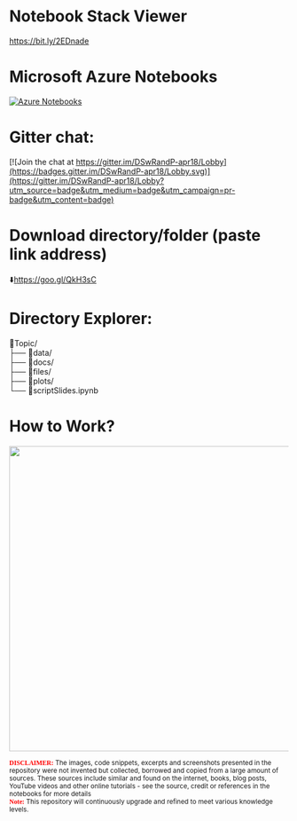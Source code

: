 # Notebook Stack Viewer  

https://bit.ly/2EDnade

# Microsoft Azure Notebooks
[![Azure Notebooks](https://notebooks.azure.com/launch.png)](https://notebooks.azure.com/sumendar/libraries/FoundationOfStatsDSAIMLwithR)

# Gitter chat:   

[![Join the chat at https://gitter.im/DSwRandP-apr18/Lobby](https://badges.gitter.im/DSwRandP-apr18/Lobby.svg)](https://gitter.im/DSwRandP-apr18/Lobby?utm_source=badge&utm_medium=badge&utm_campaign=pr-badge&utm_content=badge)

# Download directory/folder (paste link address)         
:arrow_down:https://goo.gl/QkH3sC
  
  
# Directory Explorer:      
:open_file_folder:Topic/  
├── :open_file_folder:data/    
├── :open_file_folder:docs/  
├── :open_file_folder:files/  
├── :open_file_folder:plots/   
└── :closed_book:scriptSlides.ipynb        
  
    
# How to Work? 
<img src="https://github.com/sumendar/AppliedStatsDSMLAIwithR-apr18/blob/master/00-InstallationAndEnvironmentSetup/plots/F24L2CKGtv.gif" width="850" height="550">  
  
<sub><span style="color:red; font-family:Comic Sans MS">**DISCLAIMER:**</span> The images, code snippets, excerpts and screenshots presented in the repository were not invented but collected, borrowed and copied from a large amount of sources. These sources include similar and found on the internet, books, blog posts, YouTube videos and other online tutorials - see the source, credit or references in the notebooks for more details</sub>  
<sub><span style="color:red; font-family:Comic Sans MS">**Note:**</span> This repository will continuously upgrade and refined to meet various knowledge levels.</sub>    
 
